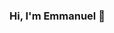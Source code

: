 ### Hi, I'm Emmanuel 👋

<!-- Pinned Repositories -- >

<a href="https://github.com/Neba-Emmanuel/tailwindcss-v2-dark-mode-template">
  <img align="center" style="margin:1rem 0.5rem" src="https://github-readme-stats.vercel.app/api/pin/?username=Neba-Emmanuel&repo=tailwindcss-v2-dark-mode-template&title_color=ffffff&text_color=c9cacc&icon_color=4AB197&bg_color=1A2B34" />
</a>

<br>

<a href="https://github.com/Neba-Emmanuel/Alpha-Foundation">
  <img align="center" style="margin:0.5rem" src="https://github-readme-stats.vercel.app/api/pin/?username=Neba-Emmanuel&repo=ng-limeade&title_color=ffffff&text_color=c9cacc&icon_color=4AB197&bg_color=1A2B34" />
</a>

<a href="https://github.com/Neba-Emmanuel/signin">
  <img align="center" style="margin:0.5rem" src="https://github-readme-stats.vercel.app/api/pin/?username=Neba-Emmanuel&repo=officeapi&title_color=ffffff&text_color=c9cacc&icon_color=4AB197&bg_color=1A2B34" />
</a>

<!-- GitHub Stats -- >

<a href="https://github.com/Neba-Emmanuel">
  <img align="center" style="margin:0.5rem" src="https://github-readme-stats.vercel.app/api/top-langs/?username=Neba-Emmanuel&hide=html,css&title_color=ffffff&text_color=c9cacc&icon_color=4AB197&bg_color=1A2B34" />
</a>

<a href="https://github.com/Neba-Emmanuel">
  <img align="center" style="margin:0.5rem" src="https://github-readme-stats.vercel.app/api?username=Neba-Emmanuel&show_icons=true&line_height=27&count_private=true&title_color=ffffff&text_color=c9cacc&icon_color=4AB097&bg_color=1A2B34" alt="Emmanuel's GitHub Stats" />
</a>

<!--
**Neba-Emmanuel/Neba-Emmanuel** is a ✨ _special_ ✨ repository because its `README.md` (this file) appears on your GitHub profile.

Here are some ideas to get you started:

- 🔭 I’m currently working on ...
- 🌱 I’m currently learning ...
- 👯 I’m looking to collaborate on ...
- 🤔 I’m looking for help with ...
- 💬 Ask me about ...
- 📫 How to reach me: ...
- 😄 Pronouns: ...
- ⚡ Fun fact: ...
-->
